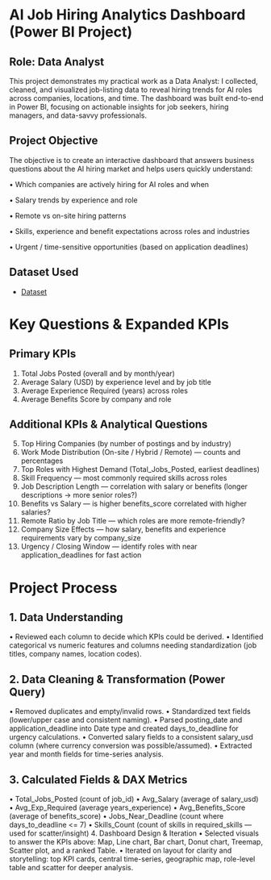 # AI Job Hiring Analytics Dashboard (Power BI Project)
## Role: Data Analyst
This project demonstrates my practical work as a Data Analyst: I collected, cleaned, and visualized job-listing data to reveal hiring trends for AI roles across companies, locations, and time. The dashboard was built end-to-end in Power BI, focusing on actionable insights for job seekers, hiring managers, and data-savvy professionals.

## Project Objective
The objective is to create an interactive dashboard that answers business questions about the AI hiring market and helps users quickly understand:

•	Which companies are actively hiring for AI roles and when

•	Salary trends by experience and role

•	Remote vs on-site hiring patterns

•	Skills, experience and benefit expectations across roles and industries

•	Urgent / time-sensitive opportunities (based on application deadlines)

## Dataset Used
- <a href="https://github.com/Atif20004/AI-Job-Hiring-Analytics-Dashboard/blob/main/Ai_hiring_data.xlsx">Dataset</a>

# Key Questions & Expanded KPIs
## Primary KPIs
1.	Total Jobs Posted (overall and by month/year)
2.	Average Salary (USD) by experience level and by job title
3.	Average Experience Required (years) across roles
4.	Average Benefits Score by company and role
## Additional KPIs & Analytical Questions
5.	Top Hiring Companies (by number of postings and by industry)
6.	Work Mode Distribution (On-site / Hybrid / Remote) — counts and percentages
7.	Top Roles with Highest Demand (Total_Jobs_Posted, earliest deadlines)
8.	Skill Frequency — most commonly required skills across roles
9.	Job Description Length — correlation with salary or benefits (longer descriptions → more senior roles?)
10.	Benefits vs Salary — is higher benefits_score correlated with higher salaries?
11.	Remote Ratio by Job Title — which roles are more remote-friendly?
12.	Company Size Effects — how salary, benefits and experience requirements vary by company_size
13.	Urgency / Closing Window — identify roles with near application_deadlines for fast action

# Project Process
## 1. Data Understanding
•	Reviewed each column to decide which KPIs could be derived.
•	Identified categorical vs numeric features and columns needing standardization (job titles, company names, location codes).
## 2. Data Cleaning & Transformation (Power Query)
•	Removed duplicates and empty/invalid rows.
•	Standardized text fields (lower/upper case and consistent naming).
•	Parsed posting_date and application_deadline into Date type and created days_to_deadline for urgency calculations.
•	Converted salary fields to a consistent salary_usd column (where currency conversion was possible/assumed).
•	Extracted year and month fields for time-series analysis.
## 3. Calculated Fields & DAX Metrics
•	Total_Jobs_Posted (count of job_id)
•	Avg_Salary (average of salary_usd)
•	Avg_Exp_Required (average years_experience)
•	Avg_Benefits_Score (average of benefits_score)
•	Jobs_Near_Deadline (count where days_to_deadline <= 7)
•	Skills_Count (count of skills in required_skills — used for scatter/insight)
4. Dashboard Design & Iteration
•	Selected visuals to answer the KPIs above: Map, Line chart, Bar chart, Donut chart, Treemap, Scatter plot, and a ranked Table.
•	Iterated on layout for clarity and storytelling: top KPI cards, central time-series, geographic map, role-level table and scatter for deeper analysis.

